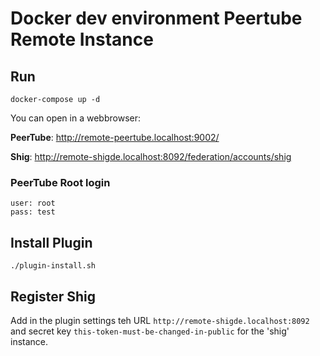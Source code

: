 # Docker dev environment Peertube Remote Instance

## Run

```
docker-compose up -d
```

You can open in a webbrowser:

**PeerTube**: http://remote-peertube.localhost:9002/

**Shig**: http://remote-shigde.localhost:8092/federation/accounts/shig

### PeerTube Root login

```
user: root
pass: test
```

## Install Plugin

```
./plugin-install.sh
```

## Register Shig

Add in the plugin settings teh
URL `http://remote-shigde.localhost:8092` and secret key `this-token-must-be-changed-in-public` for the 'shig' instance. 
